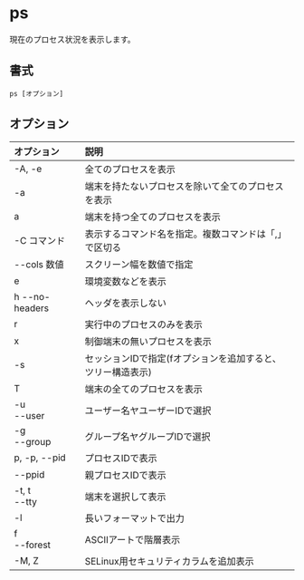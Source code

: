 # ps

現在のプロセス状況を表示します。

## 書式

```
ps [オプション]
```

## オプション

|オプション|説明|
|:--|:--|
|-A, -e|全てのプロセスを表示|
|-a|端末を持たないプロセスを除いて全てのプロセスを表示|
|a|端末を持つ全てのプロセスを表示|
|-C コマンド|表示するコマンド名を指定。複数コマンドは「,」で区切る|
|--cols 数値|スクリーン幅を数値で指定|
|e|環境変数などを表示|
|h --no-headers|ヘッダを表示しない|
|r|実行中のプロセスのみを表示|
|x|制御端末の無いプロセスを表示|
|-s|セッションIDで指定(fオプションを追加すると、ツリー構造表示)|
|T|端末の全てのプロセスを表示|
|-u <br> --user|ユーザー名ヤユーザーIDで選択|
|-g <br> --group|グループ名ヤグループIDで選択|
|p, -p, --pid|プロセスIDで表示|
|--ppid|親プロセスIDで表示|
|-t, t<br> --tty|端末を選択して表示|
|-l|長いフォーマットで出力|
|f<br> --forest|ASCIIアートで階層表示|
|-M, Z|SELinux用セキュリティカラムを追加表示|
